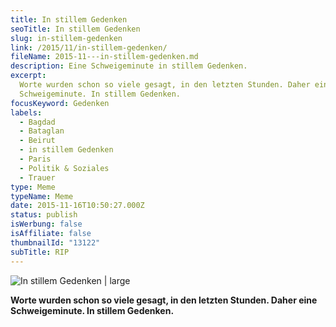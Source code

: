 ```yaml
---
title: In stillem Gedenken
seoTitle: In stillem Gedenken
slug: in-stillem-gedenken
link: /2015/11/in-stillem-gedenken/
fileName: 2015-11---in-stillem-gedenken.md
description: Eine Schweigeminute in stillem Gedenken.
excerpt:
  Worte wurden schon so viele gesagt, in den letzten Stunden. Daher eine
  Schweigeminute. In stillem Gedenken.
focusKeyword: Gedenken
labels:
  - Bagdad
  - Bataglan
  - Beirut
  - in stillem Gedenken
  - Paris
  - Politik & Soziales
  - Trauer
type: Meme
typeName: Meme
date: 2015-11-16T10:50:27.000Z
status: publish
isWerbung: false
isAffiliate: false
thumbnailId: "13122"
subTitle: RIP
---
```


![In stillem Gedenken | large](http://cardamonchai.com/wp-content/uploads/2015/11/IMG_5021-800x533.jpg)

<strong>Worte wurden schon so viele gesagt, in den letzten Stunden. Daher eine
Schweigeminute. In stillem Gedenken.</strong>
